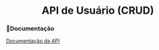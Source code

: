 <h1  align='center'> API de Usuário (CRUD)</h1>

### 📝Documentação
[Documentação da API](https://documenter.getpostman.com/view/18165957/UVByJqaM)
